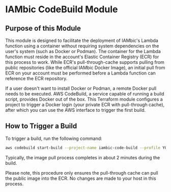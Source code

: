 # IAMbic CodeBuild Module

## Purpose of this Module

This module is designed to facilitate the deployment of IAMbic's Lambda function using a container without requiring system dependencies on the user's system (such as Docker or Podman). The container for the Lambda function must reside in the account's Elastic Container Registry (ECR) for this process to work. While ECR's pull-through-cache supports pulling from public repositories (like the official IAMbic Docker Image), an initial pull from ECR on your account must be performed before a Lambda function can reference the ECR repository.

If a user doesn't want to install Docker or Podman, a remote Docker pull needs to be executed. AWS CodeBuild, a service capable of running a build script, provides Docker out of the box. This Terraform module configures a project to trigger a Docker login (your private ECR with pull-through cache), after which you can use the AWS interface to trigger the first build.

## How to Trigger a Build

To trigger a build, run the following command:

```bash
aws codebuild start-build --project-name iambic-code-build --profile YOUR_PREFERRED_PROFILE_NAME --region YOUR_PREFERRED_REGION
```

Typically, the image pull process completes in about 2 minutes during the build.

Please note, this procedure only ensures the pull-through cache can pull the public image into the ECR. No changes are made to your host in this process.
